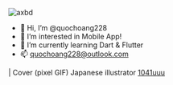 ![axbd](https://user-images.githubusercontent.com/45001484/231051488-9e84e0b6-f6b5-49e4-a8ed-be1234c16ccc.gif)
- 👋 Hi, I’m @quochoang228
- 👀 I’m interested in Mobile App!
- 🌱 I’m currently learning Dart & Flutter
- 📫 quochoang228@outlook.com

| Cover (pixel GIF) Japanese illustrator [1041uuu](https://twitter.com/1041uuu)

<!---
quochoang228/quochoang228 is a ✨ special ✨ repository because its `README.md` (this file) appears on your GitHub profile.
You can click the Preview link to take a look at your changes.
--->
